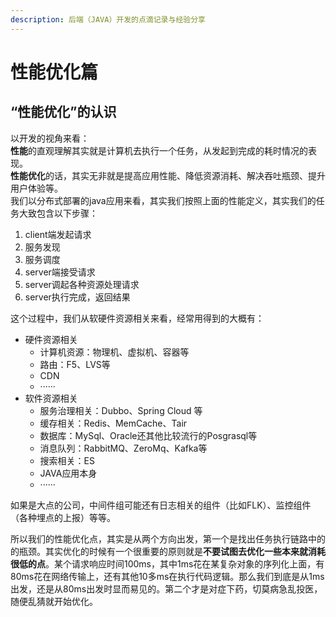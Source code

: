 ```yaml
---
description: 后端（JAVA）开发的点滴记录与经验分享
---
```


# 性能优化篇

## “性能优化”的认识

以开发的视角来看：  
**性能**的直观理解其实就是计算机去执行一个任务，从发起到完成的耗时情况的表现。  
**性能优化**的话，其实无非就是提高应用性能、降低资源消耗、解决吞吐瓶颈、提升用户体验等。  
我们以分布式部署的java应用来看，其实我们按照上面的性能定义，其实我们的任务大致包含以下步骤：

1. client端发起请求
2. 服务发现
3. 服务调度
4. server端接受请求
5. server调起各种资源处理请求
6. server执行完成，返回结果

这个过程中，我们从软硬件资源相关来看，经常用得到的大概有：

* 硬件资源相关
  * 计算机资源：物理机、虚拟机、容器等
  * 路由：F5、LVS等
  * CDN
  * ······
* 软件资源相关
  * 服务治理相关：Dubbo、Spring Cloud 等
  * 缓存相关：Redis、MemCache、Tair
  * 数据库：MySql、Oracle还其他比较流行的Posgrasql等
  * 消息队列：RabbitMQ、ZeroMq、Kafka等
  * 搜索相关：ES
  * JAVA应用本身
  * ······

如果是大点的公司，中间件组可能还有日志相关的组件（比如FLK）、监控组件（各种埋点的上报）等等。

所以我们的性能优化点，其实是从两个方向出发，第一个是找出任务执行链路中的的瓶颈。其实优化的时候有一个很重要的原则就是**不要试图去优化一些本来就消耗很低的点**。某个请求响应时间100ms，其中1ms花在某复杂对象的序列化上面，有80ms花在网络传输上，还有其他10多ms在执行代码逻辑。那么我们到底是从1ms出发，还是从80ms出发时显而易见的。第二个才是对症下药，切莫病急乱投医，随便乱猜就开始优化。

